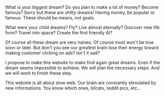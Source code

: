What is your biggest dream?
Do you plan to make a lot of money? Become famous?
Sorry but these are shitty dreams!
Having money, be popular or famous.
These should be means, not goals.

What were your child dreams?
Fly? 
Live almost eternally? 
Discover new life form?
Travel into space?
Create the first friendly AI?

Of course all these dream are very naives.
Of course most won't be true soon or later.
But don't you see our greatest brain lose their energy 
toward making customer clicking on ads?
Isn't it sad?

I propose to make this website to make find again great dreams. 
Even if the dream seems impossible to achieve. 
We will plan the necessary steps. 
And we will work to finish these step.

This website is all about slow web. 
Our brain are constantly stimulated by new informations. 
You know which ones, lolcats, reddit pics, etc...
